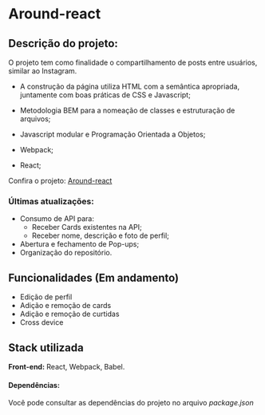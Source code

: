 # Around-react

## Descrição do projeto:

O projeto tem como finalidade o compartilhamento de posts entre usuários, similar ao Instagram.

- A construção da página utiliza HTML com a semântica apropriada, juntamente com boas práticas de CSS e Javascript;

- Metodologia BEM para a nomeação de classes e estruturação de arquivos;

- Javascript modular e Programação Orientada a Objetos;

- Webpack;

- React;

Confira o projeto: [Around-react](https://ttisid.github.io/around-react_ptbr)

### Últimas atualizações:

- Consumo de API para:
  - Receber Cards existentes na API;
  - Receber nome, descrição e foto de perfil;
- Abertura e fechamento de Pop-ups;
- Organização do repositório.

## Funcionalidades (Em andamento)

- Edição de perfil
- Adição e remoção de cards
- Adição e remoção de curtidas
- Cross device

## Stack utilizada

**Front-end:** React, Webpack, Babel.

#### Dependências:

Você pode consultar as dependências do projeto no arquivo _package.json_

